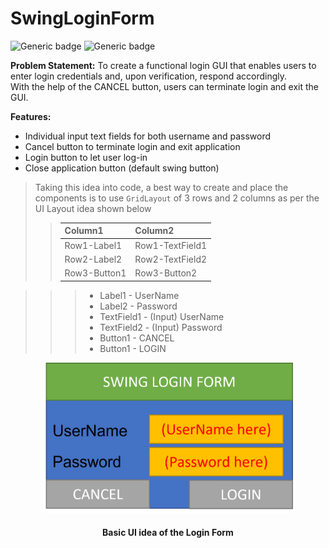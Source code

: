 # SwingLoginForm

![Generic badge](https://img.shields.io/badge/Language-JAVA-brightgreen) ![Generic badge](https://img.shields.io/badge/SWING-GUI-blue)

<p>
    <strong>Problem Statement:</strong> To create a functional login GUI that enables users to enter login credentials and, upon verification, respond accordingly.<br>
    With the help of the CANCEL button, users can terminate login and exit the GUI.
</p>

**Features:**

- Individual input text fields for both username and password
- Cancel button to terminate login and exit application    
- Login button to let user log-in
- Close application button (default swing button)


> Taking this idea into code, a best way to create and place the components is to use `GridLayout` of 3 rows and 2 columns as per the UI Layout idea shown below
>> | Column1 | Column2 |
>> | :---------- | :------------ |
>> | Row1-Label1 | Row1-TextField1 |
>> | Row2-Label2 | Row2-TextField2 |
>> | Row3-Button1 | Row3-Button2 |


>>> <ul>
>>>   <li>Label1 - UserName</li>
>>>   <li>Label2 - Password</li>
>>>   <li>TextField1 - (Input) UserName</li>
>>>   <li>TextField2 - (Input) Password</li>
>>>   <li>Button1 - CANCEL</li>
>>>   <li>Button1 - LOGIN</li>
>>> </ul>

<p align="center"><img src="SwingLoginForm/projectImages/basic%20idea.png" width="400"></p>
<h4 align="center">Basic UI idea of the Login Form</h4>
